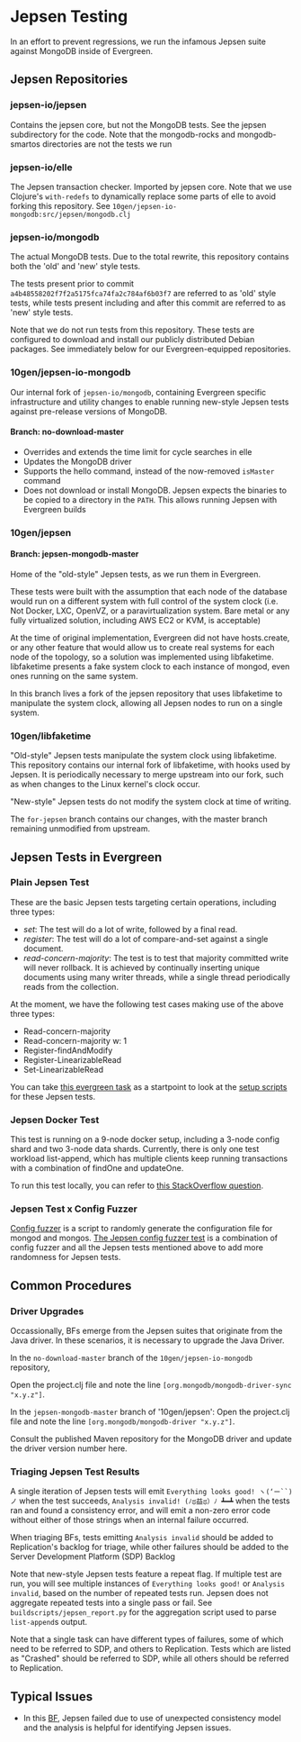 # Jepsen Testing

In an effort to prevent regressions, we run the infamous Jepsen suite against
MongoDB inside of Evergreen.

## Jepsen Repositories

### jepsen-io/jepsen

Contains the jepsen core, but not the MongoDB tests. See the jepsen
subdirectory for the code. Note that the mongodb-rocks and mongodb-smartos
directories are not the tests we run

### jepsen-io/elle

The Jepsen transaction checker. Imported by jepsen core. Note that we use
Clojure's `with-redefs` to dynamically replace some parts of elle to avoid forking
this repository. See `10gen/jepsen-io-mongodb:src/jepsen/mongodb.clj`

### jepsen-io/mongodb

The actual MongoDB tests. Due to the total rewrite, this repository contains
both the 'old' and 'new' style tests.

The tests present prior to commit `a4b48558202f7f2a5175fca74fa2c784af6b03f7`
are referred to as 'old' style tests, while tests present including and after
this commit are referred to as 'new' style tests.

Note that we do not run tests from this repository. These tests are configured
to download and install our publicly distributed Debian packages. See
immediately below for our Evergreen-equipped repositories.

### 10gen/jepsen-io-mongodb

Our internal fork of `jepsen-io/mongodb`, containing Evergreen specific
infrastructure and utility changes to enable running new-style Jepsen tests
against pre-release versions of MongoDB.

#### Branch: no-download-master

-   Overrides and extends the time limit for cycle searches in elle
-   Updates the MongoDB driver
-   Supports the hello command, instead of the now-removed `isMaster` command
-   Does not download or install MongoDB. Jepsen expects the binaries to be
    copied to a directory in the `PATH`. This allows running Jepsen with Evergreen
    builds

### 10gen/jepsen

#### Branch: jepsen-mongodb-master

Home of the "old-style" Jepsen tests, as we run them in Evergreen.

These tests were built with the assumption that each node of the database
would run on a different system with full control of the system clock (i.e.
Not Docker, LXC, OpenVZ, or a paravirtualization system. Bare metal or any fully
virtualized solution, including AWS EC2 or KVM, is acceptable)

At the time of original implementation, Evergreen did not have hosts.create, or
any other feature that would allow us to create real systems for each node
of the topology, so a solution was implemented using libfaketime. libfaketime
presents a fake system clock to each instance of mongod, even ones running on
the same system.

In this branch lives a fork of the jepsen repository that uses libfaketime
to manipulate the system clock, allowing all Jepsen nodes to run on a single
system.

### 10gen/libfaketime

"Old-style" Jepsen tests manipulate the system clock using libfaketime. This
repository contains our internal fork of libfaketime, with hooks used by
Jepsen. It is periodically necessary to merge upstream into our fork, such as
when changes to the Linux kernel's clock occur.

"New-style" Jepsen tests do not modify the system clock at time of writing.

The `for-jepsen` branch contains our changes, with the master branch remaining
unmodified from upstream.

## Jepsen Tests in Evergreen

### Plain Jepsen Test

These are the basic Jepsen tests targeting certain operations, including
three types:

-   _set_: The test will do a lot of write, followed by a final read.
-   _register_: The test will do a lot of compare-and-set against a single
    document.
-   _read-concern-majority_: The test is to test that majority committed
    write will never rollback. It is achieved by continually inserting unique
    documents using many writer threads, while a single thread periodically
    reads from the collection.

At the moment, we have the following test cases making use of the above
three types:

-   Read-concern-majority
-   Read-concern-majority w: 1
-   Register-findAndModify
-   Register-LinearizableRead
-   Set-LinearizableRead

You can take [this evergreen task](https://github.com/10gen/mongo/blob/v7.1/etc/evergreen_yml_components/definitions.yml#L3848-L3859)
as a startpoint to look at the [setup scripts](https://github.com/10gen/mongo/tree/v7.1/evergreen/do_jepsen_setup)
for these Jepsen tests.

### Jepsen Docker Test

This test is running on a 9-node docker setup, including a 3-node config shard
and two 3-node data shards. Currently, there is only one test workload
list-append, which has multiple clients keep running transactions with a
combination of findOne and updateOne.

To run this test locally, you can refer to [this StackOverflow question](https://mongodb.stackenterprise.co/questions/889).

### Jepsen Test x Config Fuzzer

[Config fuzzer](https://github.com/10gen/mongo/blob/v7.1/buildscripts/resmokelib/generate_fuzz_config/__init__.py#L16)
is a script to randomly generate the configuration file for mongod and mongos.
[The Jepsen config fuzzer test](https://github.com/10gen/mongo/blob/v7.1/etc/evergreen_yml_components/definitions.yml#L3935)
is a combination of config fuzzer and all the Jepsen tests mentioned above to
add more randomness for Jepsen tests.

## Common Procedures

### Driver Upgrades

Occassionally, BFs emerge from the Jepsen suites that originate from the
Java driver. In these scenarios, it is necessary to upgrade the Java Driver.

In the `no-download-master` branch of the `10gen/jepsen-io-mongodb` repository,

Open the project.clj file and note the line `[org.mongodb/mongodb-driver-sync "x.y.z"]`.

In the `jepsen-mongodb-master` branch of '10gen/jepsen':
Open the project.clj file and note the line `[org.mongodb/mongodb-driver "x.y.z"]`.

Consult the published Maven repository for the MongoDB driver and
update the driver version number here.

### Triaging Jepsen Test Results

A single iteration of Jepsen tests will emit `Everything looks good! ヽ(‘ー``)ノ`
when the test succeeds, `Analysis invalid! (ﾉಥ益ಥ）ﾉ ┻━┻` when the tests ran
and found a consistency error, and will emit a non-zero error code without
either of those strings when an internal failure occurred.

When triaging BFs, tests emitting `Analysis invalid` should be added to
Replication's backlog for triage, while other failures should be added to
the Server Development Platform (SDP) Backlog

Note that new-style Jepsen tests feature a repeat flag. If multiple test are run,
you will see multiple instances of `Everything looks good!` or `Analysis
invalid`, based on the number of repeated tests run. Jepsen does not aggregate
repeated tests into a single pass or fail. See `buildscripts/jepsen_report.py`
for the aggregation script used to parse `list-append`s output.

Note that a single task can have different types of failures, some of which
need to be referred to SDP, and others to Replication. Tests which are listed
as "Crashed" should be referred to SDP, while all others should be referred
to Replication.

## Typical Issues

-   In this [BF](https://jira.mongodb.org/browse/BF-29752), Jepsen failed due to use of unexpected consistency model and the analysis is helpful for identifying Jepsen issues.
